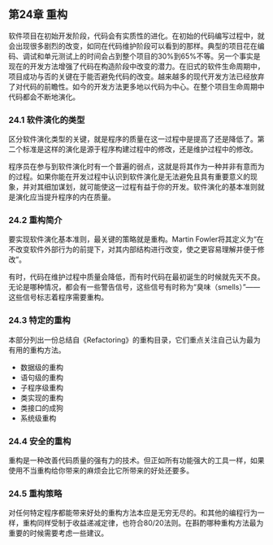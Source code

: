 ## 第24章 重构

软件项目在初始开发阶段，代码会有实质性的进化。在初始的代码编写过程中，就会出现很多剧烈的改变，如同在代码维护阶段可以看到的那样。典型的项目花在编码、调试和单元测试上的时间会占到整个项目的30%到65%不等。另一个事实是现在的开发方法增强了代码在构造阶段中改变的潜力。在旧式的软件生命周期中，项目成功与否的关键在于能否避免代码的改变。越来越多的现代开发方法已经放弃了对代码的前瞻性。如今的开发方法更多地以代码为中心。在整个项目生命周期中代码都会不断地演化。

### 24.1 软件演化的类型

区分软件演化类型的关键，就是程序的质量在这一过程中是提高了还是降低了。第二个标准是这样的演化是源于程序构建过程中的修改，还是维护过程中的修改。

程序员在参与到软件演化时有一个普遍的弱点，这就是将其作为一种并非有意而为的过程。如果你能在开发过程中认识到软件演化是无法避免且具有重要意义的现象，并对其细加谋划，就可能使这一过程有益于你的开发。软件演化的基本准则就是演化应当提升程序的内在质量。

### 24.2 重构简介

要实现软件演化基本准则，最关键的策略就是重构。Martin Fowler将其定义为“在不改变软件外部行为的前提下，对其内部结构进行改变，使之更容易理解并便于修改”。

有时，代码在维护过程中质量会降低，而有时代码在最初诞生的时候就先天不良。无论是哪种情况，都会有一些警告信号，这些信号有时称为“臭味（smells）”——这些信号标志着程序需要重构。

### 24.3 特定的重构

本部分列出一份总结自《Refactoring》的重构目录，它们重点关注自己认为最为有用的重构方法。

- 数据级的重构
- 语句级的重构
- 子程序级重构
- 类实现的重构
- 类接口的成狗
- 系统级重构

### 24.4 安全的重构

重构是一种改善代码质量的强有力的技术。但正如所有功能强大的工具一样，如果使用不当重构给你带来的麻烦会比它所带来的好处还要多。

### 24.5 重构策略

对任何特定程序都能带来好处的重构方法本应是无穷无尽的。和其他的编程行为一样，重构同样受制于收益递减定律，也符合80/20法则。在斟酌哪种重构方法最为重要的时候需要考虑一些建议。
